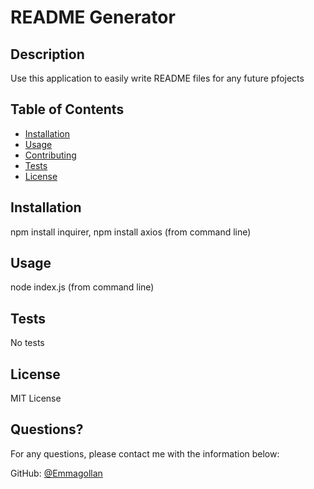 # README Generator
  
  ## Description 
    
  Use this application to easily write README files for any future pfojects
  
  
  ## Table of Contents
  * [Installation](#installation)
  * [Usage](#usage)
  * [Contributing](#contributing)
  * [Tests](#tests)
  * [License](#license)
    
  ## Installation
    
  npm install inquirer, npm install axios (from command line)
    
  ## Usage 
    
  node index.js (from command line)
    
  ## Tests
    
  No tests
    
  ## License
    
  MIT License
  
    
  ## Questions?
    
  For any questions, please contact me with the information below:
   
  GitHub: [@Emmagollan](https://api.github.com/users/Emmagollan)
  
    
